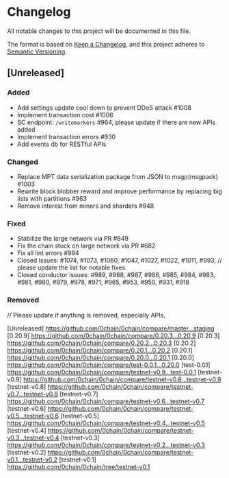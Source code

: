 # Changelog
All notable changes to this project will be documented in this file.

The format is based on [Keep a Changelog](https://keepachangelog.com/en/1.0.0/),
and this project adheres to [Semantic Versioning](https://semver.org/spec/v2.0.0.html).

## [Unreleased]

### Added
- Add settings update cool down to prevent DDoS attack #1008
- Implement transaction cost #1006
- SC endpoint: `/writemarkers` #964, please update if there are new APIs added
- Implement transaction errors #930
- Add events db for RESTful APIs

### Changed
- Replace MPT data serialization package from JSON to msgp(msgpack) #1003
- Rewrite block blobber reward and improve performance by replacing big lists with partitions #963
- Remove interest from miners and sharders #948

### Fixed
- Stabilize the large network via PR #849
- Fix the chain stuck on large network via PR #682
- Fix all lint errors #994
- Closed issues: #1074, #1073, #1060, #1047, #1027, #1022, #1011, #993, // please update the list for notable fixes.
- Closed conductor issues: #989, #988, #987, #986, #985, #984, #983, #981, #980, #979, #978, #971, #965, #953, #950, #931, #918


### Removed
// Please update if anything is removed, especially APIs,

[Unreleased] https://github.com/0chain/0chain/compare/master...staging
[0.20.9] https://github.com/0chain/0chain/compare/0.20.3...0.20.9
[0.20.3] https://github.com/0chain/0chain/compare/0.20.2...0.20.3
[0.20.2] https://github.com/0chain/0chain/compare/0.20.1...0.20.2
[0.20.1] https://github.com/0chain/0chain/compare/0.20.0...0.20.1
[0.20.0] https://github.com/0chain/0chain/compare/test-0.0.1...0.20.0
[test-0.01] https://github.com/0chain/0chain/compare/testnet-v0.9...test-0.0.1
[testnet-v0.9] https://github.com/0chain/0chain/compare/testnet-v0.8...testnet-v0.9
[testnet-v0.8] https://github.com/0chain/0chain/compare/testnet-v0.7...testnet-v0.8
[testnet-v0.7] https://github.com/0chain/0chain/compare/testnet-v0.6...testnet-v0.7
[testnet-v0.6] https://github.com/0chain/0chain/compare/testnet-v0.5...testnet-v0.6
[testnet-v0.5] https://github.com/0chain/0chain/compare/testnet-v0.4...testnet-v0.5
[testnet-v0.4] https://github.com/0chain/0chain/compare/testnet-v0.3...testnet-v0.4
[testnet-v0.3] https://github.com/0chain/0chain/compare/testnet-v0.2...testnet-v0.3
[testnet-v0.2] https://github.com/0chain/0chain/compare/testnet-v0.1...testnet-v0.2
[testnet-v0.1] https://github.com/0chain/0chain/tree/testnet-v0.1
